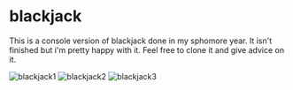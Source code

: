 # blackjack

This is a console version of blackjack done in my sphomore year. It isn't finished but i'm pretty happy with it. Feel free to clone it and give advice on it.


![blackjack1](https://user-images.githubusercontent.com/41638598/196259747-dbb4668b-9384-4d34-bc47-90748a0ffb53.gif)
![blackjack2](https://user-images.githubusercontent.com/41638598/196259769-24b36a26-edc1-4951-9dfb-0cbc6fd96907.gif)
![blackjack3](https://user-images.githubusercontent.com/41638598/196259782-d1e78f2f-1ea0-462d-bdd4-d94884086d84.gif)
